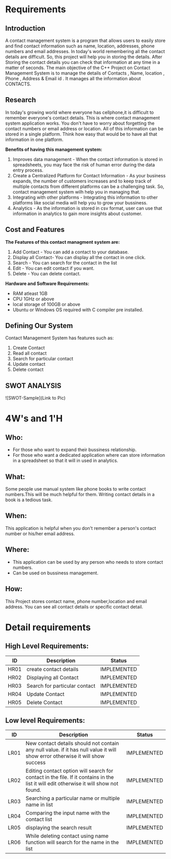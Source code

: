 # Requirements
## Introduction
 A contact management system is a program that allows users to easily store and find contact information such as name, location, addresses, phone numbers and email addresses.
 In today's world remembering all the contact details are difficult. So, this project will help you in storing the details. After Storing the contact details you can check that information at any time in a matter of seconds. The main objective of the C++ Project on Contact Management System is to manage the details of Contacts , Name, location , Phone , Address & Email id . It manages all the information about CONTACTS.

## Research
In today's growing world where everyone has cellphone,it is difficult to remember everyone's contact details. This is where contact management system application works. You don't have to worry about forgetting the contact numbers or email address or location. All of this information can be stored in a single platform. Think how easy that would be to have all that information in one platform.

**Benefits of having this management system:**
1. Improves data management - When the contact information is stored in spreadsheets, you may face the risk of human error during the data entry process.
2. Create a Centralized Platform for Contact Information - As your business expands, the number of customers increases and to keep track of multiple contacts from different platforms can be a challenging task. So, contact management system wilh help you in managing that.
3. Integrating with other platforms - Integrating this information to other platforms like social media will help you to grow your bussiness.
4. Analytics - As the information is stored in csv format, user can use that information in analytics to gain more insights about customer.

## Cost and Features

**The Features of this contact managment system are:**
1. Add Contact - You can add a contact to your database.
2. Display all Contact- You can display all the contact in one click.
3. Search - You can search for the contact in the list
4. Edit - You can edit contact if you want.
5. Delete - You can delete contact.

**Hardware and Software Requirements:**
   * RAM atleast 1GB
   * CPU 1GHz or above
   * local storage of 100GB or above
   * Ubuntu or Windows OS required with C compiler pre installed. 
  
## Defining Our System
Contact Management System has features such as:
1. Create Contact
2. Read all contact
3. Search for particular contact
4. Update contact
5. Delete contact
    
## SWOT ANALYSIS
![SWOT-Sample](Link to Pic)

# 4W&#39;s and 1&#39;H

## Who:

* For those who want to expand their bussiness relationship.
* For those who want a dedicated application where can store information in a spreadsheet so that it will in used in analytics.

## What:

Some people use manual system like phone books to write contact numbers.This will be much helpful for them. Writing contact details in a book is a tedious task.

## When:

This application is helpful when you don't remember a person's contact number or his/her email address.

## Where:

* This application can be used by any person who needs to store contact numbers.
* Can be used on bussiness management.

## How:

This Project stores contact name, phone number,location and email address. You can see all contact details or specific contact detail.

# Detail requirements
## High Level Requirements:
| ID | Description | Status | 
| ----- | ----- | ---------|
| HR01 | create contact details | IMPLEMENTED | 
| HR02 | Displaying all Contact |  IMPLEMENTED  |
| HR03 | Search for particular contact |  IMPLEMENTED  |
| HR04 | Update Contact |  IMPLEMENTED  |
| HR05 | Delete Contact |  IMPLEMENTED  |


##  Low level Requirements:
| ID | Description | Status | 
| ----- | ----- | ---------|
| LR01 | New contact details should not contain any null value. if it has null value it will show error otherwise it will show success | IMPLEMENTED | 
| LR02 | Editing contact option will search for contact in the file. If it contains in the list it will edit otherwise it will show not found. |  IMPLEMENTED  |
| LR03 | Searching a particular name or multiple name in list |  IMPLEMENTED  |
| LR04 | Comparing the input name with the contact list |  IMPLEMENTED  |
| LR05 | displaying the search result |  IMPLEMENTED  |
| LR06 | While deleting contact using name function will search for the name in the list | IMPLEMENTED |


